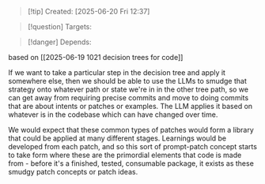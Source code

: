 
>[!tip] Created: [2025-06-20 Fri 12:37]

>[!question] Targets: 

>[!danger] Depends: 

based on [[2025-06-19 1021 decision trees for code]]

If we want to take a particular step in the decision tree and apply it somewhere else, then we should be able to use the LLMs to smudge that strategy onto whatever path or state we're in in the other tree path, so we can get away from requiring precise commits and move to doing commits that are about intents or patches or examples. The LLM applies it based on whatever is in the codebase which can have changed over time. 

We would expect that these common types of patches would form a library that could be applied at many different stages. Learnings would be developed from each patch, and so this sort of prompt-patch concept starts to take form where these are the primordial elements that code is made from - before it's a finished, tested, consumable package, it exists as these smudgy patch concepts or patch ideas. 